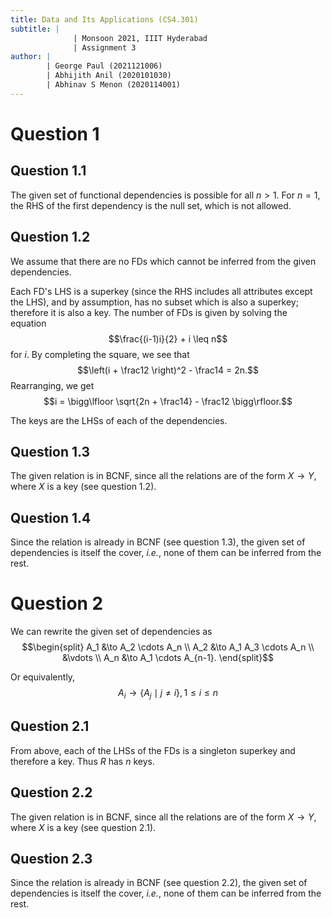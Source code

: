 ```yaml
---
title: Data and Its Applications (CS4.301)
subtitle: |
              | Monsoon 2021, IIIT Hyderabad
              | Assignment 3
author: |
        | George Paul (2021121006)
        | Abhijith Anil (2020101030)
        | Abhinav S Menon (2020114001)
---
```


# Question 1
## Question 1.1
The given set of functional dependencies is possible for all $n > 1$. For $n = 1$, the RHS of the first dependency is the null set, which is not allowed.

## Question 1.2
We assume that there are no FDs which cannot be inferred from the given dependencies.  

Each FD's LHS is a superkey (since the RHS includes all attributes except the LHS), and by assumption, has no subset which is also a superkey; therefore it is also a key. The number of FDs is given by solving the equation
$$\frac{(i-1)i}{2} + i \leq n$$
for $i$. By completing the square, we see that
$$\left(i + \frac12 \right)^2 - \frac14 = 2n.$$
Rearranging, we get
$$i = \bigg\lfloor \sqrt{2n + \frac14} - \frac12 \bigg\rfloor.$$

The keys are the LHSs of each of the dependencies.

## Question 1.3
The given relation is in BCNF, since all the relations are of the form $X \to Y$, where $X$ is a key (see question 1.2).

## Question 1.4
Since the relation is already in BCNF (see question 1.3), the given set of dependencies is itself the cover, *i.e.*, none of them can be inferred from the rest.

# Question 2
We can rewrite the given set of dependencies as
$$\begin{split}
A_1 &\to A_2 \cdots A_n \\
A_2 &\to A_1 A_3 \cdots A_n \\
&\vdots \\
A_n &\to A_1 \cdots A_{n-1}. \end{split}$$

Or equivalently,
$$A_i \to \{A_j \mid j \neq i\}, 1 \leq i \leq n$$

## Question 2.1
From above, each of the LHSs of the FDs is a singleton superkey and therefore a key. Thus $R$ has $n$ keys.

## Question 2.2
The given relation is in BCNF, since all the relations are of the form $X \to Y$, where $X$ is a key (see question 2.1).

## Question 2.3
Since the relation is already in BCNF (see question 2.2), the given set of dependencies is itself the cover, *i.e.*, none of them can be inferred from the rest.

